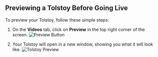 ## Previewing a Tolstoy Before Going Live

To preview your Tolstoy, follow these simple steps:

1. On the **Videos** tab, click on **Preview** in the top right corner of the screen.
   ![Preview Button](https://github.com/user-attachments/assets/ac95b02e-d949-42f3-80fe-85324bdbdac5)

2. Your Tolstoy will open in a new window, showing you what it will look like.
   ![Tolstoy Preview](https://github.com/user-attachments/assets/535ffbec-bec0-42e1-aa11-2874692f9ac9)
